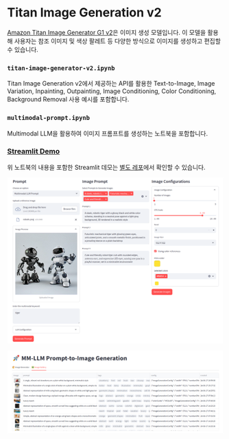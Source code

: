 # Titan Image Generation v2

[Amazon Titan Image Generator G1 v2](https://aws.amazon.com/ko/blogs/korea/amazon-titan-image-generator-v2-is-now-available-in-amazon-bedrock/)은 이미지 생성 모델입니다. 이 모델을 활용해 사용자는 참조 이미지 및 색상 팔레트 등 다양한 방식으로 이미지를 생성하고 편집할 수 있습니다. 

### `titan-image-generator-v2.ipynb`

Titan Image Generation v2에서 제공하는 API를 활용한 Text-to-Image, Image Variation, Inpainting, Outpainting, Image Conditioning, Color Conditioning, Background Removal 사용 예시를 포함합니다.

### `multimodal-prompt.ipynb`

Multimodal LLM을 활용하여 이미지 프롬프트를 생성하는 노트북을 포함합니다.

### [Streamlit Demo](https://github.com/hi-space/public-bedrock-image-generator)

위 노트북의 내용을 포함한 Streamlit 데모는 [별도 레포](https://github.com/hi-space/public-bedrock-image-generator)에서 확인할 수 있습니다.

![MM LLM Prompt](./assets/mm-llm-prompt.png)

![Image Gallery](./assets/gallery.png)

